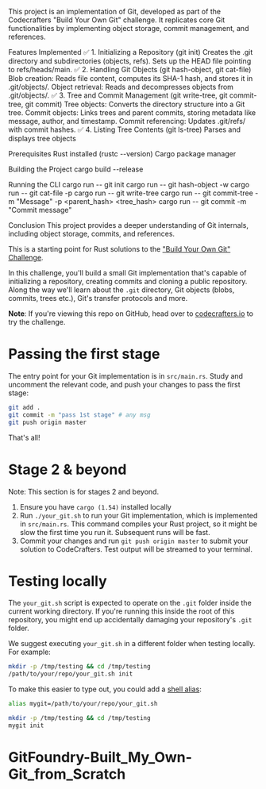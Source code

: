 This project is an implementation of Git, developed as part of the Codecrafters "Build Your Own Git" challenge. It replicates core Git functionalities by implementing object storage, commit management, and references.

Features Implemented
✅ 1. Initializing a Repository (git init)
Creates the .git directory and subdirectories (objects, refs).
Sets up the HEAD file pointing to refs/heads/main.
✅ 2. Handling Git Objects (git hash-object, git cat-file)
Blob creation: Reads file content, computes its SHA-1 hash, and stores it in .git/objects/.
Object retrieval: Reads and decompresses objects from .git/objects/.
✅ 3. Tree and Commit Management (git write-tree, git commit-tree, git commit)
Tree objects: Converts the directory structure into a Git tree.
Commit objects: Links trees and parent commits, storing metadata like message, author, and timestamp.
Commit referencing: Updates .git/refs/ with commit hashes.
✅ 4. Listing Tree Contents (git ls-tree)
Parses and displays tree objects


Prerequisites
Rust installed (rustc --version)
Cargo package manager

Building the Project
cargo build --release

Running the CLI
cargo run -- git init
cargo run -- git hash-object -w <file>
cargo run -- git cat-file -p <hash>
cargo run -- git write-tree
cargo run -- git commit-tree -m "Message" -p <parent_hash> <tree_hash>
cargo run -- git commit -m "Commit message"


Conclusion
This project provides a deeper understanding of Git internals, including object storage, commits, and references. 






This is a starting point for Rust solutions to the
["Build Your Own Git" Challenge](https://codecrafters.io/challenges/git).

In this challenge, you'll build a small Git implementation that's capable of
initializing a repository, creating commits and cloning a public repository.
Along the way we'll learn about the `.git` directory, Git objects (blobs,
commits, trees etc.), Git's transfer protocols and more.

**Note**: If you're viewing this repo on GitHub, head over to
[codecrafters.io](https://codecrafters.io) to try the challenge.

# Passing the first stage

The entry point for your Git implementation is in `src/main.rs`. Study and
uncomment the relevant code, and push your changes to pass the first stage:

```sh
git add .
git commit -m "pass 1st stage" # any msg
git push origin master
```

That's all!

# Stage 2 & beyond

Note: This section is for stages 2 and beyond.

1. Ensure you have `cargo (1.54)` installed locally
1. Run `./your_git.sh` to run your Git implementation, which is implemented in
   `src/main.rs`. This command compiles your Rust project, so it might be slow
   the first time you run it. Subsequent runs will be fast.
1. Commit your changes and run `git push origin master` to submit your solution
   to CodeCrafters. Test output will be streamed to your terminal.

# Testing locally

The `your_git.sh` script is expected to operate on the `.git` folder inside the
current working directory. If you're running this inside the root of this
repository, you might end up accidentally damaging your repository's `.git`
folder.

We suggest executing `your_git.sh` in a different folder when testing locally.
For example:

```sh
mkdir -p /tmp/testing && cd /tmp/testing
/path/to/your/repo/your_git.sh init
```

To make this easier to type out, you could add a
[shell alias](https://shapeshed.com/unix-alias/):

```sh
alias mygit=/path/to/your/repo/your_git.sh

mkdir -p /tmp/testing && cd /tmp/testing
mygit init
```
# GitFoundry-Built_My_Own-Git_from_Scratch
